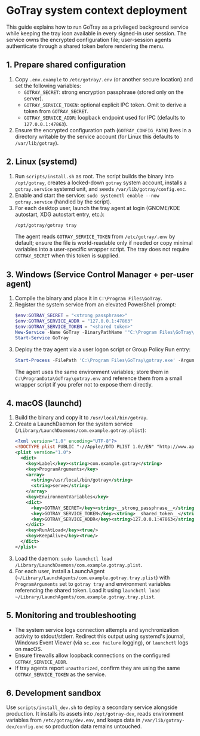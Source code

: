 # GoTray system context deployment

This guide explains how to run GoTray as a privileged background service while keeping the tray icon available in every signed-in user session. The service owns the encrypted configuration file; user-session agents authenticate through a shared token before rendering the menu.

## 1. Prepare shared configuration

1. Copy `.env.example` to `/etc/gotray/.env` (or another secure location) and set the following variables:
   - `GOTRAY_SECRET`: strong encryption passphrase (stored only on the server).
   - `GOTRAY_SERVICE_TOKEN`: optional explicit IPC token. Omit to derive a token from `GOTRAY_SECRET`.
   - `GOTRAY_SERVICE_ADDR`: loopback endpoint used for IPC (defaults to `127.0.0.1:47863`).
2. Ensure the encrypted configuration path (`GOTRAY_CONFIG_PATH`) lives in a directory writable by the service account (for Linux this defaults to `/var/lib/gotray`).

## 2. Linux (systemd)

1. Run `scripts/install.sh` as root. The script builds the binary into `/opt/gotray`, creates a locked-down `gotray` system account, installs a `gotray.service` systemd unit, and seeds `/var/lib/gotray/config.enc`.
2. Enable and start the service: `sudo systemctl enable --now gotray.service` (handled by the script).
3. For each desktop user, launch the tray agent at login (GNOME/KDE autostart, XDG autostart entry, etc.):
   ```bash
   /opt/gotray/gotray tray
   ```
   The agent reads `GOTRAY_SERVICE_TOKEN` from `/etc/gotray/.env` by default; ensure the file is world-readable only if needed or copy minimal variables into a user-specific wrapper script. The tray does not require `GOTRAY_SECRET` when this token is supplied.

## 3. Windows (Service Control Manager + per-user agent)

1. Compile the binary and place it in `C:\Program Files\GoTray`.
2. Register the system service from an elevated PowerShell prompt:
   ```powershell
   $env:GOTRAY_SECRET = "<strong passphrase>"
   $env:GOTRAY_SERVICE_ADDR = "127.0.0.1:47863"
   $env:GOTRAY_SERVICE_TOKEN = "<shared token>"
   New-Service -Name GoTray -BinaryPathName '"C:\Program Files\GoTray\gotray.exe" serve' -DisplayName 'GoTray Service' -Description 'GoTray system context service' -StartupType Automatic
   Start-Service GoTray
   ```
3. Deploy the tray agent via a user logon script or Group Policy Run entry:
   ```powershell
   Start-Process -FilePath 'C:\Program Files\GoTray\gotray.exe' -ArgumentList 'tray' -WindowStyle Hidden
   ```
   The agent uses the same environment variables; store them in `C:\ProgramData\GoTray\gotray.env` and reference them from a small wrapper script if you prefer not to expose them directly.

## 4. macOS (launchd)

1. Build the binary and copy it to `/usr/local/bin/gotray`.
2. Create a LaunchDaemon for the system service (`/Library/LaunchDaemons/com.example.gotray.plist`):
   ```xml
   <?xml version="1.0" encoding="UTF-8"?>
   <!DOCTYPE plist PUBLIC "-//Apple//DTD PLIST 1.0//EN" "http://www.apple.com/DTDs/PropertyList-1.0.dtd">
   <plist version="1.0">
     <dict>
       <key>Label</key><string>com.example.gotray</string>
       <key>ProgramArguments</key>
       <array>
         <string>/usr/local/bin/gotray</string>
         <string>serve</string>
       </array>
       <key>EnvironmentVariables</key>
       <dict>
         <key>GOTRAY_SECRET</key><string>__strong_passphrase__</string>
         <key>GOTRAY_SERVICE_TOKEN</key><string>__shared_token__</string>
         <key>GOTRAY_SERVICE_ADDR</key><string>127.0.0.1:47863</string>
       </dict>
       <key>RunAtLoad</key><true/>
       <key>KeepAlive</key><true/>
     </dict>
   </plist>
   ```
3. Load the daemon: `sudo launchctl load /Library/LaunchDaemons/com.example.gotray.plist`.
4. For each user, install a LaunchAgent (`~/Library/LaunchAgents/com.example.gotray.tray.plist`) with `ProgramArguments` set to `gotray tray` and environment variables referencing the shared token. Load it using `launchctl load ~/Library/LaunchAgents/com.example.gotray.tray.plist`.

## 5. Monitoring and troubleshooting

* The system service logs connection attempts and synchronization activity to stdout/stderr. Redirect this output using systemd's journal, Windows Event Viewer (via `sc.exe failure` logging), or `launchctl` logs on macOS.
* Ensure firewalls allow loopback connections on the configured `GOTRAY_SERVICE_ADDR`.
* If tray agents report `unauthorized`, confirm they are using the same `GOTRAY_SERVICE_TOKEN` as the service.

## 6. Development sandbox

Use `scripts/install_dev.sh` to deploy a secondary service alongside production. It installs its assets into `/opt/gotray-dev`, reads environment variables from `/etc/gotray/dev.env`, and keeps data in `/var/lib/gotray-dev/config.enc` so production data remains untouched.
